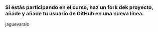### Si estàs participando en el curso, haz un fork dek proyecto, añade y añade tu usuario de GitHub en una nueva línea.

jaguevaralo
